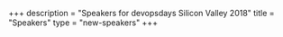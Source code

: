 +++
description = "Speakers for devopsdays Silicon Valley 2018"
title = "Speakers"
type = "new-speakers"
+++